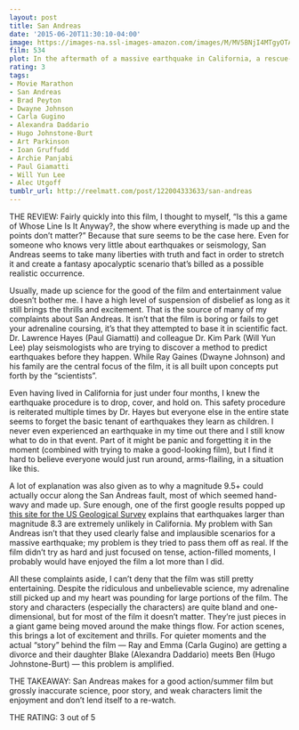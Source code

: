 ```yaml
---
layout: post
title: San Andreas
date: '2015-06-20T11:30:10-04:00'
image: https://images-na.ssl-images-amazon.com/images/M/MV5BNjI4MTgyOTAxOV5BMl5BanBnXkFtZTgwMjQwOTA4NTE@._V1_UX182_CR0,0,182,268_AL_.jpg
film: 534
plot: In the aftermath of a massive earthquake in California, a rescue-chopper pilot makes a dangerous journey across the state in order to rescue his daughter.
rating: 3
tags:
- Movie Marathon
- San Andreas
- Brad Peyton
- Dwayne Johnson
- Carla Gugino
- Alexandra Daddario
- Hugo Johnstone-Burt
- Art Parkinson
- Ioan Gruffudd
- Archie Panjabi
- Paul Giamatti
- Will Yun Lee
- Alec Utgoff
tumblr_url: http://reelmatt.com/post/122004333633/san-andreas
---
```


THE REVIEW: Fairly quickly into this film, I thought to myself, “Is this a game of Whose Line Is It Anyway?, the show where everything is made up and the points don’t matter?” Because that sure seems to be the case here. Even for someone who knows very little about earthquakes or seismology, San Andreas seems to take many liberties with truth and fact in order to stretch it and create a fantasy apocalyptic scenario that’s billed as a possible realistic occurrence.

Usually, made up science for the good of the film and entertainment value doesn’t bother me. I have a high level of suspension of disbelief as long as it still brings the thrills and excitement. That is the source of many of my complaints about San Andreas. It isn’t that the film is boring or fails to get your adrenaline coursing, it’s that they attempted to base it in scientific fact. Dr. Lawrence Hayes (Paul Giamatti) and colleague Dr. Kim Park (Will Yun Lee) play seismologists who are trying to discover a method to predict earthquakes before they happen. While Ray Gaines (Dwayne Johnson) and his family are the central focus of the film, it is all built upon concepts put forth by the “scientists”.

Even having lived in California for just under four months, I knew the earthquake procedure is to drop, cover, and hold on. This safety procedure is reiterated multiple times by Dr. Hayes but everyone else in the entire state seems to forget the basic tenant of earthquakes they learn as children. I never even experienced an earthquake in my time out there and I still know what to do in that event. Part of it might be panic and forgetting it in the moment (combined with trying to make a good-looking film), but I find it hard to believe everyone would just run around, arms-flailing, in a situation like this.

A lot of explanation was also given as to why a magnitude 9.5+ could actually occur along the San Andreas fault, most of which seemed hand-wavy and made up. Sure enough, one of the first google results popped up [this site for the US Geological Survey][1] explains that earthquakes larger than magnitude 8.3 are extremely unlikely in California. My problem with San Andreas isn’t that they used clearly false and implausible scenarios for a massive earthquake; my problem is they tried to pass them off as real. If the film didn’t try as hard and just focused on tense, action-filled moments, I probably would have enjoyed the film a lot more than I did.

All these complaints aside, I can’t deny that the film was still pretty entertaining. Despite the ridiculous and unbelievable science, my adrenaline still picked up and my heart was pounding for large portions of the film. The story and characters (especially the characters) are quite bland and one-dimensional, but for most of the film it doesn’t matter. They’re just pieces in a giant game being moved around the make things flow. For action scenes, this brings a lot of excitement and thrills. For quieter moments and the actual “story” behind the film — Ray and Emma (Carla Gugino) are getting a divorce and their daughter Blake (Alexandra Daddario) meets Ben (Hugo Johnstone-Burt) — this problem is amplified.

THE TAKEAWAY: San Andreas makes for a good action/summer film but grossly inaccurate science, poor story, and weak characters limit the enjoyment and don’t lend itself to a re-watch.

THE RATING: 3 out of 5

[1]: https://earthquake.usgs.gov/learn/topics/megaqk_facts_fantasy.php